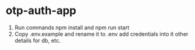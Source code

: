 # otp-auth-app

1. Run commands npm install and npm run start
2. Copy .env.example and rename it to .env add credentials into it other details for db, etc.
